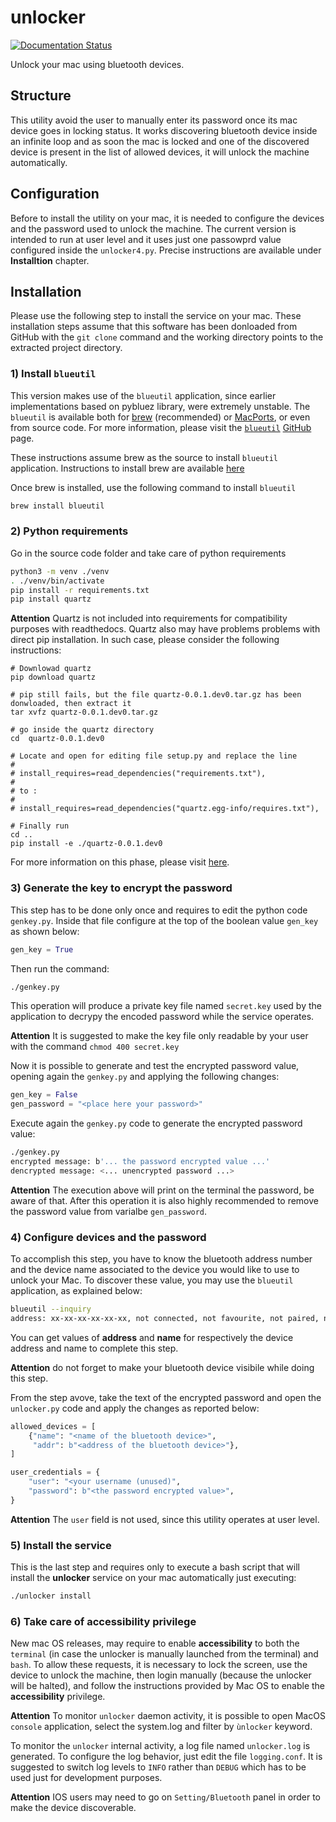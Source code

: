 # unlocker

[![Documentation Status](https://readthedocs.org/projects/unlocker/badge/?version=latest)](https://unlocker.readthedocs.io/en/latest/?badge=latest)

Unlock your mac using bluetooth devices.

## Structure

This utility avoid the user to manually enter its password once its mac device goes in locking status.
It works discovering bluetooth device inside an infinite loop and as soon the mac is locked and one of the discovered device is present in the list of allowed devices, it will unlock the machine automatically.

## Configuration

Before to install the utility on your mac, it is needed to configure the devices and the password used to unlock the machine.
The current version is intended to run at user level and it uses just one passowprd value configured inside the `unlocker4.py`. Precise instructions are available under **Installtion** chapter.

## Installation

Please use the following step to install the service on your mac. These installation steps assume that this software has been donloaded from GitHub with the `git clone` command and the working directory points to the extracted project directory.

### 1) Install `blueutil`

This version makes use of the `blueutil` application, since earlier implementations based on pybluez library, were extremely unstable.
The `blueutil` is available both for [brew](https://brew.sh) (recommended) or [MacPorts](https://www.macports.org), or even from source code. For more information, please visit the [`blueutil`](https://github.com/toy/blueutil) [GitHub](https://github.com) page.

These instructions assume brew as the source to install `blueutil` application.
Instructions to install brew are available [here](https://docs.brew.sh/Installation)

Once brew is installed, use the following command to install `blueutil`

```bash
brew install blueutil
```

### 2) Python requirements

Go in the source code folder and take care of python requirements

```bash
python3 -m venv ./venv
. ./venv/bin/activate
pip install -r requirements.txt
pip install quartz
```

**Attention** Quartz is not included into requirements for compatibility purposes with readthedocs. Quartz also may have problems problems with direct pip installation. In such case, please consider the following instructions:

```
# Downlowad quartz
pip download quartz

# pip still fails, but the file quartz-0.0.1.dev0.tar.gz has been donwloaded, then extract it
tar xvfz quartz-0.0.1.dev0.tar.gz

# go inside the quartz directory
cd  quartz-0.0.1.dev0

# Locate and open for editing file setup.py and replace the line
#
# install_requires=read_dependencies("requirements.txt"),
#
# to :
#
# install_requires=read_dependencies("quartz.egg-info/requires.txt"),

# Finally run
cd ..
pip install -e ./quartz-0.0.1.dev0
```

For more information on this phase, please visit [here](https://stackoverflow.com/questions/42530309/no-such-file-requirements-txt-error-while-installing-quartz-module).

### 3) Generate the key to encrypt the password

This step has to be done only once and requires to edit the python code `genkey.py`. Inside that file configure at the top of the boolean value `gen_key` as shown below:

```python
gen_key = True
```

Then run the command:

```bash
./genkey.py
```

This operation will produce a private key file named `secret.key` used by the application to decrypy the encoded password while the service operates.

**Attention** It is suggested to make the key file only readable by your user with the command `chmod 400 secret.key`

Now it is possible to generate and test the encrypted password value, opening again the `genkey.py` and applying the following changes:

```python
gen_key = False
gen_password = "<place here your password>"
```

Execute again the `genkey.py` code to generate the encrypted password value:

```bash
./genkey.py
encrypted message: b'... the password encrypted value ...'
dencrypted message: <... unencrypted password ...>
```

**Attention** The execution above will print on the terminal the password, be aware of that. After this operation it is also highly recommended to remove the password value from varialbe `gen_password`.

### 4) Configure devices and the password

To accomplish this step, you have to know the bluetooth address number and the device name associated to the device you would like to use to unlock your Mac. To discover these value, you may use the `blueutil` application, as explained below:

```bash
blueutil --inquiry
address: xx-xx-xx-xx-xx-xx, not connected, not favourite, not paired, name: "<device name>", recent access date: -
```

You can get values of **address** and **name** for respectively the device address and name to complete this step.

**Attention** do not forget to make your bluetooth device visibile while doing this step.

From the step avove, take the text of the encrypted password and open the `unlocker.py` code and apply the changes as reported below:

```python
allowed_devices = [
    {"name": "<name of the bluetooth device>",
     "addr": b"<address of the bluetooth device>"},
]

user_credentials = {
    "user": "<your username (unused)",
    "password": b"<the password encrypted value>",
}
```

**Attention** The `user` field is not used, since this utility operates at user level.

### 5) Install the service

This is the last step and requires only to execute a bash script that will install the **unlocker** service on your mac automatically just executing:

```bash
./unlocker install
```

### 6) Take care of accessibility privilege

New mac OS releases, may require to enable **accessibility** to both the `terminal` (in case the unlocker is manually launched from the terminal) and `bash`.
To allow these requests, it is necessary to lock the screen, use the device to unlock the machine, then login manually (because the unlocker will be halted), and follow the instructions provided by Mac OS to enable the **accessibility** privilege.

**Attention** To monitor `unlocker` daemon activity, it is possible to open MacOS `console` application, select the system.log and filter by `ùnlocker` keyword.

To monitor the `unlocker` internal activity, a log file named `unlocker.log` is generated. To configure the log behavior, just edit the file `logging.conf`. It is suggested to switch log levels to `INFO` rather than `DEBUG` which has to be used just for development purposes.

**Attention** IOS users may need to go on `Setting/Bluetooth` panel in order to make the device discoverable.
